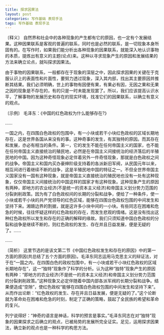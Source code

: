 ```yaml
---
title: 探求因果法
layout: post
categories: 写作基础 表现手法
tags: 写作基础 表现手法
---
```


〔释义〕 自然界和社会中的各种现象的产生都有它的原因，也一定有个发展结果。这种因果联系是客观的普遍的联系，同时也是必然的联系，是一切现象本身所固有的。在写作时，如果我们能分析出各种现象的因果联系，就能深入地认识事物的本质，提炼出有意义的主题(论点)来。这种以寻求现象产生的原因和发展结果的方法来确立论点，就叫探求因果法。

由于事物的因果联系，一般都存在于现象的深层之中，因此探求因果的关键在于克服认识上的表面性和片面性，要努力透过现象，深入其内部，找出其主要原因并推断其结果。我们必须明确，世上的事物有因便有果，有果必有因，无因之果和无果之因的现象是不存在的，有的只是一时未能发现罢了。所以，我们应该提高认识水平，了解事物的发展历史和存在的现实环境，找准它们的因果联系，以确立有意义的观点。

〔示例〕 毛泽东：《中国的红色政权为什么能够存在?》

……

一国之内，在四围白色政权的包围中，有一小块或若干小块红色政权的区域长期地存在，这是世界各国从来没有的事。这种奇事的发生，有其独特的原因。而其存在和发展，亦必有相当的条件。第一，它的发生不能在任何帝国主义的国家，也不能在任何帝国主义直接统治的殖民地，必然是在帝国主义间接统治的经济落后的半殖民地的中国。因为这种奇怪现象必定伴着另外一件奇怪现象，那就是白色政权之间的战争。帝国主义和国内买办豪绅阶级支持着的各派新旧军阀，从民国元年以来，相互间进行着继续不断的战争，这是半殖民地中国的特征之一。不但全世界帝国主义国家没有一国有这种现象，就是帝国主义直接统治的殖民地也没有一处有这种现象，仅仅帝国主义间接统治的中国这样的国家才有这种现象。这种现象产生的原因有两种，即地方的农业经济(不是统一的资本主义经济)和帝国主义划分势力范围的分裂剥削政策。因为有了白色政权间的长期的分裂和战争，便给了一种条件，使一小块或若干小块的共产党领导的红色区域，能够在四围台色政权包围的中间发生和坚持下来。湘赣边界的割据，就是这许多小块中间的一小块。有些同志在困难和危急的时候，往往怀疑这样的红色政权的存在，而发生悲观的情绪。这是没有找出这种红色政权所以发生和存在的正确的解释的缘故。我们只须知道中国白色政权的分裂和战争是继续不断的，则红色政权的发生、存在并且日益发展，便是无疑的了。……

……

〔简析〕 这里节选的是该文第二节《中国红色政权发生和存在的原因》中的第一方面的原因(共总结了五个方面的原因)。毛泽东同志运用马克思主义的辩证法，对于在“一国之内，在四围白色的政权包围中，有一小块或若干小块红色政权的区域长期地存在”，这一“独特”现象作了科学的分析。认为这种“独特”现象产生的原因有两种：“即地方的农业经济(不是统一的资本主义经济)和帝国主义划分势力范围的分裂剥削政策。”这种现象又必定伴随着中国内部各派军阀的长期分裂和战争。结果便造成“空隙”，使红色政权“能够在四围白色政权包围的中间发生和坚持下来”。从而作出论断：“红色政权的发生、存在并且日益发展，便是无疑的了。”这个论断就为革命处在困难和危急的时刻，制定了正确的策略，鼓起了全民族的希望和革命的复兴。

列宁说得好：“神奇的语言是神话，科学的预言是事实。”毛泽东同志在对“独特”现象的因果探求之后确立的观点，已被局势的发展所完全证实。足见，运用探求因果法，确立新的观点也是一种科学的构思方法。 